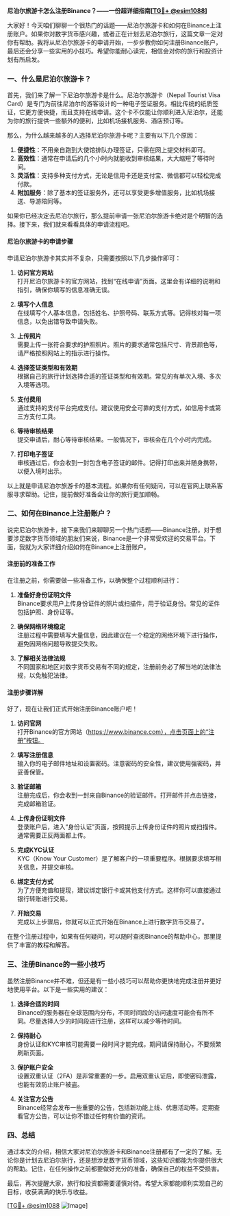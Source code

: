 **尼泊尔旅游卡怎么注册Binance？——一份超详细指南[[TG💪+ @esim1088](https://t.me/s/esim1088)]**

大家好！今天咱们聊聊一个很热门的话题——尼泊尔旅游卡和如何在Binance上注册账户。如果你对数字货币感兴趣，或者正在计划去尼泊尔旅行，这篇文章一定对你有帮助。我将从尼泊尔旅游卡的申请开始，一步步教你如何注册Binance账户，最后还会分享一些实用的小技巧。希望你能耐心读完，相信会对你的旅行和投资计划有所启发。

### 一、什么是尼泊尔旅游卡？

首先，我们来了解一下尼泊尔旅游卡是什么。尼泊尔旅游卡（Nepal Tourist Visa Card）是专门为前往尼泊尔的游客设计的一种电子签证服务。相比传统的纸质签证，它更方便快捷，而且支持在线申请。这个卡不仅能让你顺利进入尼泊尔，还能为你的旅行提供一些额外的便利，比如机场接机服务、酒店预订等。

那么，为什么越来越多的人选择尼泊尔旅游卡呢？主要有以下几个原因：

1. **便捷性**：不用亲自跑到大使馆排队办理签证，只需在网上提交材料即可。
2. **高效性**：通常在申请后的几个小时内就能收到审核结果，大大缩短了等待时间。
3. **灵活性**：支持多种支付方式，无论是信用卡还是支付宝、微信都可以轻松完成付款。
4. **附加服务**：除了基本的签证服务外，还可以享受更多增值服务，比如机场接送、导游陪同等。

如果你已经决定去尼泊尔旅行，那么提前申请一张尼泊尔旅游卡绝对是个明智的选择。接下来，我们就来看看具体的申请流程吧。

#### 尼泊尔旅游卡的申请步骤

申请尼泊尔旅游卡其实并不复杂，只需要按照以下几步操作即可：

1. **访问官方网站**  
   打开尼泊尔旅游卡的官方网站，找到“在线申请”页面。这里会有详细的说明和指引，确保你填写的信息准确无误。

2. **填写个人信息**  
   在线填写个人基本信息，包括姓名、护照号码、联系方式等。记得核对每一项信息，以免出错导致申请失败。

3. **上传照片**  
   需要上传一张符合要求的护照照片。照片的要求通常包括尺寸、背景颜色等，请严格按照网站上的指示进行操作。

4. **选择签证类型和有效期**  
   根据自己的旅行计划选择合适的签证类型和有效期。常见的有单次入境、多次入境等选项。

5. **支付费用**  
   通过支持的支付平台完成支付。建议使用安全可靠的支付方式，如信用卡或第三方支付工具。

6. **等待审核结果**  
   提交申请后，耐心等待审核结果。一般情况下，审核会在几个小时内完成。

7. **打印电子签证**  
   审核通过后，你会收到一封包含电子签证的邮件。记得打印出来并随身携带，以便入境时出示。

以上就是申请尼泊尔旅游卡的基本流程。如果你有任何疑问，可以在官网上联系客服寻求帮助。记住，提前做好准备会让你的旅行更加顺畅。

### 二、如何在Binance上注册账户？

说完尼泊尔旅游卡，接下来我们来聊聊另一个热门话题——Binance注册。对于想要涉足数字货币领域的朋友们来说，Binance是一个非常受欢迎的交易平台。下面，我就为大家详细介绍如何在Binance上注册账户。

#### 注册前的准备工作

在注册之前，你需要做一些准备工作，以确保整个过程顺利进行：

1. **准备好身份证明文件**  
   Binance要求用户上传身份证件的照片或扫描件，用于验证身份。常见的证件包括护照、身份证等。

2. **确保网络环境稳定**  
   注册过程中需要填写大量信息，因此建议在一个稳定的网络环境下进行操作，避免因网络问题导致提交失败。

3. **了解相关法律法规**  
   不同国家和地区对数字货币交易有不同的规定，注册前务必了解当地的法律法规，以免触犯法律。

#### 注册步骤详解

好了，现在让我们正式开始注册Binance账户吧！

1. **访问官网**  
   打开Binance的官方网站（https://www.binance.com），点击页面上的“注册”按钮。

2. **填写注册信息**  
   输入你的电子邮件地址和设置密码。注意密码的安全性，建议使用强密码，并妥善保管。

3. **验证邮箱**  
   注册完成后，你会收到一封来自Binance的验证邮件。打开邮件并点击链接，完成邮箱验证。

4. **上传身份证明文件**  
   登录账户后，进入“身份认证”页面，按照提示上传身份证件的照片或扫描件。通常需要正反两面都上传。

5. **完成KYC认证**  
   KYC（Know Your Customer）是了解客户的一项重要程序。根据要求填写相关信息，并提交审核。

6. **绑定支付方式**  
   为了方便充值和提现，建议绑定银行卡或其他支付方式。这样你可以直接通过银行转账进行交易。

7. **开始交易**  
   完成以上步骤后，你就可以正式开始在Binance上进行数字货币交易了。

在整个注册过程中，如果有任何疑问，可以随时查阅Binance的帮助中心，那里提供了丰富的教程和解答。

### 三、注册Binance的一些小技巧

虽然注册Binance并不难，但还是有一些小技巧可以帮助你更快地完成注册并更好地使用平台。以下是一些实用的建议：

1. **选择合适的时间**  
   Binance的服务器在全球范围内分布，不同时间段的访问速度可能会有所不同。尽量选择人少的时间段进行注册，这样可以减少等待时间。

2. **保持耐心**  
   身份认证和KYC审核可能需要一段时间才能完成，期间请保持耐心，不要频繁刷新页面。

3. **保护账户安全**  
   设置双重认证（2FA）是非常重要的一步。启用双重认证后，即使密码泄露，也能有效防止账户被盗。

4. **关注官方公告**  
   Binance经常会发布一些重要的公告，包括新功能上线、优惠活动等。定期查看官方公告，可以让你不错过任何有价值的资讯。

### 四、总结

通过本文的介绍，相信大家对尼泊尔旅游卡和Binance注册都有了一定的了解。无论你是计划去尼泊尔旅行，还是想涉足数字货币领域，这些知识都能为你提供很大的帮助。记住，在任何操作之前都要做好充分的准备，确保自己的权益不受损害。

最后，再次提醒大家，旅行和投资都需要谨慎对待。希望大家都能顺利实现自己的目标，收获满满的快乐与收益。

[[TG💪+ @esim1088](https://t.me/s/esim1088) ![Image](https://i.postimg.cc/4NQfJmqS/Snipaste-2025-05-13-00-14-12.png)]